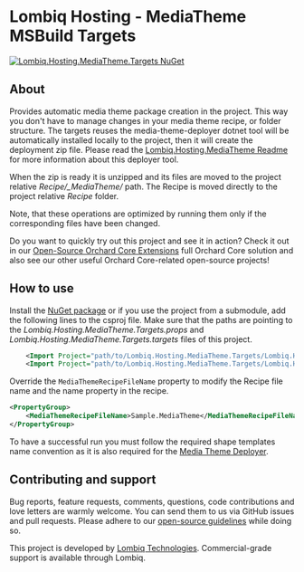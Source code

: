 # Lombiq Hosting - MediaTheme MSBuild Targets
<!-- markdownlint-disable -->
[![Lombiq.Hosting.MediaTheme.Targets NuGet](https://img.shields.io/nuget/v/Lombiq.Hosting.MediaTheme.Targets?label=Lombiq.Hosting.MediaTheme.Targets)](https://www.nuget.org/packages/Lombiq.Hosting.MediaTheme.Targets/)
<!-- markdownlint-restore -->
## About

Provides automatic media theme package creation in the project. This way you don't have to manage changes in your media theme recipe, or folder structure. The targets reuses the media-theme-deployer dotnet tool will be automatically installed locally to the project, then it will create the deployment zip file. Please read the [Lombiq.Hosting.MediaTheme Readme](https://github.com/Lombiq/Hosting-Media-Theme/blob/dev/Readme.md) for more information about this deployer tool.

When the zip is ready it is unzipped and its files are moved to the project relative _Recipe/\_MediaTheme/_ path. The Recipe is moved directly to the project relative _Recipe_ folder.

Note, that these operations are optimized by running them only if the corresponding files have been changed.

Do you want to quickly try out this project and see it in action? Check it out in our [Open-Source Orchard Core Extensions](https://github.com/Lombiq/Open-Source-Orchard-Core-Extensions) full Orchard Core solution and also see our other useful Orchard Core-related open-source projects!

## How to use

Install the [NuGet package](https://www.nuget.org/packages/Lombiq.Hosting.MediaTheme.Targets/) or if you use the project from a submodule, add the following lines to the csproj file. Make sure that the paths are pointing to the _Lombiq.Hosting.MediaTheme.Targets.props_ and _Lombiq.Hosting.MediaTheme.Targets.targets_ files of this project.

```xml
    <Import Project="path/to/Lombiq.Hosting.MediaTheme.Targets/Lombiq.Hosting.MediaTheme.Targets.props" />
    <Import Project="path/to/Lombiq.Hosting.MediaTheme.Targets/Lombiq.Hosting.MediaTheme.Targets.targets" />
```

Override the `MediaThemeRecipeFileName` property to modify the Recipe file name and the name property in the recipe.

```xml
<PropertyGroup>
    <MediaThemeRecipeFileName>Sample.MediaTheme</MediaThemeRecipeFileName>
</PropertyGroup>
```

To have a successful run you must follow the required shape templates name convention as it is also required for the [Media Theme Deployer](https://github.com/Lombiq/Hosting-Media-Theme/blob/dev/Readme.md#limitations).

## Contributing and support

Bug reports, feature requests, comments, questions, code contributions and love letters are warmly welcome. You can send them to us via GitHub issues and pull requests. Please adhere to our [open-source guidelines](https://lombiq.com/open-source-guidelines) while doing so.

This project is developed by [Lombiq Technologies](https://lombiq.com/). Commercial-grade support is available through Lombiq.

